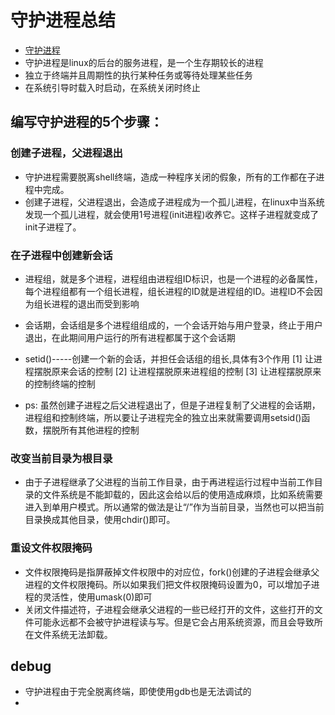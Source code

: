 # 守护进程总结

* [守护进程](https://blog.csdn.net/coolwriter/article/details/80205647)
* 守护进程是linux的后台的服务进程，是一个生存期较长的进程
* 独立于终端并且周期性的执行某种任务或等待处理某些任务
* 在系统引导时载入时启动，在系统关闭时终止

## 编写守护进程的5个步骤：
### 创建子进程，父进程退出
* 守护进程需要脱离shell终端，造成一种程序关闭的假象，所有的工作都在子进程中完成。
* 创建子进程，父进程退出，会造成子进程成为一个孤儿进程，在linux中当系统发现一个孤儿进程，就会使用1号进程(init进程)收养它。这样子进程就变成了init子进程了。

### 在子进程中创建新会话

* 进程组，就是多个进程，进程组由进程组ID标识，也是一个进程的必备属性，每个进程组都有一个组长进程，组长进程的ID就是进程组的ID。进程ID不会因为组长进程的退出而受到影响

* 会话期，会话组是多个进程组组成的，一个会话开始与用户登录，终止于用户退出，在此期间用户运行的所有进程都属于这个会话期
* setid()-----创建一个新的会话，并担任会话组的组长,具体有3个作用
[1] 让进程摆脱原来会话的控制
[2] 让进程摆脱原来进程组的控制
[3] 让进程摆脱原来的控制终端的控制

* ps: 虽然创建子进程之后父进程退出了，但是子进程复制了父进程的会话期，进程组和控制终端，所以要让子进程完全的独立出来就需要调用setsid()函数，摆脱所有其他进程的控制

### 改变当前目录为根目录

* 由于子进程继承了父进程的当前工作目录，由于再进程运行过程中当前工作目录的文件系统是不能卸载的，因此这会给以后的使用造成麻烦，比如系统需要进入到单用户模式。所以通常的做法是让“/”作为当前目录，当然也可以把当前目录换成其他目录，使用chdir()即可。

### 重设文件权限掩码

* 文件权限掩码是指屏蔽掉文件权限中的对应位，fork()创建的子进程会继承父进程的文件权限掩码。所以如果我们把文件权限掩码设置为0，可以增加子进程的灵活性，使用umask(0)即可
* 关闭文件描述符，子进程会继承父进程的一些已经打开的文件，这些打开的文件可能永远都不会被守护进程读与写。但是它会占用系统资源，而且会导致所在文件系统无法卸载。

## debug
* 守护进程由于完全脱离终端，即使使用gdb也是无法调试的
* 